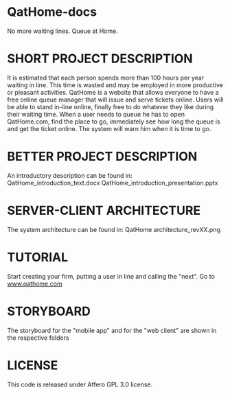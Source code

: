# QatHome-docs
No more waiting lines. Queue at Home.


# SHORT PROJECT DESCRIPTION
It is estimated that each person spends more than 100 hours per year waiting in line. This time is wasted and may be employed in more productive or pleasant activities.
QatHome is a website that allows everyone to have a free online queue manager that will issue and serve tickets online. Users will be able to stand in-line online, finally free to do whatever they like during their waiting time. When a user needs to queue he has to open QatHome.com, find the place to go, immediately see how long the queue is and get the ticket online. The system will warn him when it is time to go. 

# BETTER PROJECT DESCRIPTION
An introductory description can be found in:
QatHome_introduction_text.docx
QatHome_introduction_presentation.pptx

# SERVER-CLIENT ARCHITECTURE
The system architecture can be found in:
QatHome architecture_revXX.png

# TUTORIAL
Start creating your firm, putting a user in line and calling the "next". Go to www.qathome.com

# STORYBOARD
The storyboard for the "mobile app" and for the "web client" are shown in the respective folders

# LICENSE
This code is released under Affero GPL 3.0 license. 
